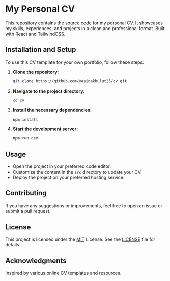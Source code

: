 # My Personal CV

This repository contains the source code for my personal CV. It showcases my skills, experiences, and projects in a clean and professional format.
Built with React and TailwindCSS.

## Installation and Setup

To use this CV template for your own portfolio, follow these steps:

1. **Clone the repository:**
    ```bash
    git clone https://github.com/yasinakbulut25/cv.git
    ```

2. **Navigate to the project directory:**
    ```bash
    cd cv
    ```

3. **Install the necessary dependencies:**
    ```bash
    npm install
    ```

4. **Start the development server:**
    ```bash
    npm run dev
    ```

## Usage

- Open the project in your preferred code editor.
- Customize the content in the `src` directory to update your CV.
- Deploy the project on your preferred hosting service.

## Contributing

If you have any suggestions or improvements, feel free to open an issue or submit a pull request.

## License

This project is licensed under the [MIT](https://opensource.org/license/mit) License. See the [LICENSE](./LICENSE) file for details.

## Acknowledgments

Inspired by various online CV templates and resources.
